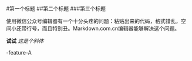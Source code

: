#第一个标题
##第二个标题
###第三个标题

使用微信公众号编辑器有一个十分头疼的问题：粘贴出来的代码，格式错乱，空
间小还带行号，而且特别丑。Markdown.com.cn编辑器能够解决这个问题。  

**试试**
*这是个斜体*

-feature-A